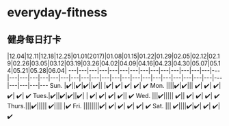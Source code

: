 # everyday-fitness
## 健身每日打卡 

 |12.04|12.11|12.18|12.25|01.01(2017)|01.08|01.15|01.22|01.29|02.05|02.12|02.19|02.26|03.05|03.12|03.19|03.26|04.02|04.09|04.16|04.23|04.30|05.07|05.14|05.21|05.28|06.04|
---|---|---|---|---|---|---|---|---|---|---|---|---|---|---|---|---|---|---|---|---|---|---|---|---|---|---|---|---|---|---|---|---|---|---|---|---|---|---|---
 Sun. |✔️||✔️|✔️||✔️|| |✔️| ✔️| ✔️| ✔️| ✔️
 Mon. ||||✔️|✔️||| ✔️| ✔️| ✔️| ✔️| ✔️| ✔️
 Tues.|✔️||✔️|✔️||✔️| | ✔️| ✔️| ✔️| ✔️|| ✔️
 Wed. |||✔️||||| ✔️|| ✔️| ✔️| ✔️| ✔️
Thurs.|||✔️||||| ✔️|||| |✔️
 Fri. ||||||||✔️| ✔️| ✔️| ✔️| ✔️| ✔️
 Sat. ||| ✔️||||✔️|✔️| ✔️| ✔️| ✔️

